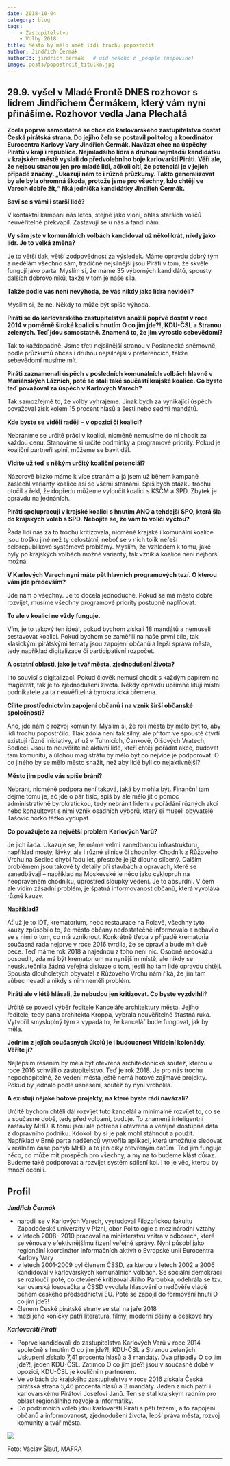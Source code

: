 ```yaml
---
date: 2018-10-04
category: blog
tags:
    - Zastupitelstvo
    - Volby 2018
title: Město by mělo umět lidi trochu popostrčit
author: Jindřich Čermák
authorId: jindrich.cermak   # uid nekoho z _people (nepoviné)
image: posts/popostrcit_titulka.jpg
---
```

## 29.9. vyšel v Mladé Frontě DNES rozhovor s lídrem Jindřichem Čermákem, který vám nyní přinášíme. Rozhovor vedla Jana Plechatá

**Zcela poprvé samostatně se chce do karlovarského zastupitelstva dostat Česká pirátská strana. Do jejího čela se postavil politolog a koordinátor Eurocentra Karlovy Vary Jindřich Čermák. Navázat chce na úspěchy Pirátů v kraji i republice. Nejmladšího lídra a druhou nejmladší kandidátku v krajském městě vyslali do předvolebního boje karlovarští Piráti. Věří ale, že nejsou stranou jen pro mladé lidi, ačkoli cítí, že potenciál je v jejich případě značný. „Ukazují nám to i různé průzkumy. Takto generalizovat by ale byla ohromná škoda, protože jsme pro všechny, kdo chtějí ve Varech dobře žít,“ říká jednička kandidátky Jindřich Čermák.**


**Baví se s vámi i starší lidé?**

V kontaktní kampani nás letos, stejně jako vloni, ohlas starších voličů neuvěřitelně překvapil. Zastavují se u nás a fandí nám.

**Vy sám jste v komunálních volbách kandidoval už několikrát, nikdy jako lídr. Je to velká změna?**

Je to větší tlak, větší zodpovědnost za výsledek. Máme opravdu dobrý tým a nedělám všechno sám, tradičně nejsilnější jsou Piráti v tom, že skvěle fungují jako parta. Myslím si, že máme 35 výborných kandidátů, spousty dalších dobrovolníků, takže v tom je naše síla.

**Takže podle vás není nevýhoda, že vás nikdy jako lídra neviděli?**

Myslím si, že ne. Někdy to může být spíše výhoda.

**Piráti se do karlovarského zastupitelstva snažili poprvé dostat v roce 2014 v poměrně široké koalici s hnutím O co jim jde?!, KDU-ČSL a Stranou zelených. Teď jdou samostatně. Znamená to, že jim vyrostlo sebevědomí?**

Tak to každopádně. Jsme třetí nejsilnější stranou v Poslanecké sněmovně, podle průzkumů občas i druhou nejsilnější v preferencích, takže sebevědomí musíme mít.

**Piráti zaznamenali úspěch v posledních komunálních volbách hlavně v Mariánských Lázních, poté se stali také součástí krajské koalice. Co byste teď považoval za úspěch v Karlových Varech?**

Tak samozřejmě to, že volby vyhrajeme. Jinak bych za vynikající úspěch považoval zisk kolem 15 procent hlasů a šesti nebo sedmi mandátů.

**Kde byste se viděli raději – v opozici či koalici?**

Nebráníme se určitě práci v koalici, nicméně nemusíme do ní chodit za každou cenu. Stanovíme si určité podmínky a programové priority. Pokud je koaliční partneři splní, můžeme se bavit dál.

**Vidíte už teď s někým určitý koaliční potenciál?**

Názorově blízko máme k více stranám a já jsem už během kampaně zaslechl varianty koalice asi se všemi stranami. Spíš bych otázku trochu otočil a řekl, že dopředu můžeme vyloučit koalici s KSČM a SPD. Zbytek je opravdu na jednáních.

**Piráti spolupracují v krajské koalici s hnutím ANO a tehdejší SPO, která šla do krajských voleb s SPD. Nebojíte se, že vám to voliči vyčtou?**

Řada lidí nás za to trochu kritizovala, nicméně krajské i komunální koalice jsou trošku jiné než ty celostátní, neboť se v nich tolik neřeší celorepublikové systémové problémy. Myslím, že vzhledem k tomu, jaké byly po krajských volbách možné varianty, tak vzniklá koalice není nejhorší možná.

**V Karlových Varech nyní máte pět hlavních programových tezí. O kterou vám jde především?**

Jde nám o všechny. Je to docela jednoduché. Pokud se má město dobře rozvíjet, musíme všechny programové priority postupně naplňovat.

**To ale v koalici ne vždy funguje.**

Vím, je to takový ten ideál, pokud bychom získali 18 mandátů a nemuseli sestavovat koalici. Pokud bychom se zaměřili na naše první cíle, tak klasickými pirátskými tématy jsou zapojení občanů a lepší správa města, tedy například digitalizace či participativní rozpočet.

**A ostatní oblasti, jako je tvář města, zjednodušení života?**

I to souvisí s digitalizací. Pokud člověk nemusí chodit s každým papírem na magistrát, tak je to zjednodušení života. Někdy opravdu upřímně lituji místní podnikatele za ta neuvěřitelná byrokratická břemena.

**Cílíte prostřednictvím zapojení občanů i na vznik širší občanské společnosti?**

Ano, jde nám o rozvoj komunity. Myslím si, že rolí města by mělo být to, aby lidi trochu popostrčilo. Tlak zdola není tak silný, ale přitom ve spoustě čtvrtí existují různé iniciativy, ať už v Tuhnicích, Čankově, Olšových Vratech, Sedleci. Jsou to neuvěřitelně aktivní lidé, kteří chtějí pořádat akce, budovat tam komunitu, a úlohou magistrátu by mělo být co nejvíce je podporovat. O co jiného by se mělo město snažit, než aby lidé byli co nejaktivnější?

**Město jim podle vás spíše brání?**

Nebrání, nicméně podpora není taková, jaká by mohla být. Finanční tam dejme tomu je, ač jde o pár tisíc, spíš by ale mělo jít o pomoc administrativně byrokratickou, tedy nebránit lidem v pořádání různých akcí nebo konzultovat s nimi vznik osadních výborů, který si museli obyvatelé Tašovic horko těžko vydupat.

**Co považujete za největší problém Karlových Varů?**

Je jich řada. Ukazuje se, že máme velmi zanedbanou infrastrukturu, například mosty, lávky, ale i různé silnice či chodníky. Chodník z Růžového Vrchu na Sedlec chybí řadu let, přestože je již dlouho slíbený. Dalším problémem jsou takové ty detaily při stavbách a opravách, které se zanedbávají – například na Moskevské je něco jako cyklopruh na neopraveném chodníku, uprostřed sloupky vedení. Je to absurdní. V čem ale vidím zásadní problém, je špatná informovanost občanů, která vyvolává různé kauzy.

**Například?**

Ať už je to IDT, krematorium, nebo restaurace na Rolavě, všechny tyto kauzy způsobilo to, že město občany nedostatečně informovalo a nebavilo se s nimi o tom, co má vzniknout. Konkrétně třeba v případě krematoria současná rada nejprve v roce 2016 tvrdila, že se opraví a bude mít dvě pece. Teď máme rok 2018 a najednou z toho není nic. Osobně nedokážu posoudit, zda má být krematorium na nynějším místě, ale nikdy se neuskutečnila žádná veřejná diskuze o tom, jestli ho tam lidé opravdu chtějí. Spousta dlouholetých obyvatel z Růžového Vrchu nám říká, že jim tam vůbec nevadí a nikdy s ním neměli problém.

**Piráti ale v létě hlásali, že nebudou jen kritizovat. Co byste vyzdvihli**?

Určitě se povedl výběr ředitele Kanceláře architektury města. Jejího ředitele, tedy pana architekta Kroppa, vybrala neuvěřitelně šťastná ruka. Vytvořil smysluplný tým a vypadá to, že kancelář bude fungovat, jak by měla.

**Jedním z jejích současných úkolů je i budoucnost Vřídelní kolonády. Věříte jí?**

Nejlepším řešením by měla být otevřená architektonická soutěž, kterou v roce 2016 schválilo zastupitelstvo. Teď je rok 2018. Je pro nás trochu nepochopitelné, že vedení města ještě nemá hotové zajímavé projekty. Pokud by jednalo podle usnesení, soutěž by nyní vrcholila.

**A existují nějaké hotové projekty, na které byste rádi navázali?**

Určitě bychom chtěli dál rozvíjet tuto kancelář a minimálně rozvíjet to, co se v současné době, tedy před volbami, buduje. To znamená inteligentní zastávky MHD. K tomu jsou ale potřeba i otevřená a veřejně dostupná data z dopravního podniku. Kdokoli by si je pak mohl stáhnout a použít. Například v Brně parta nadšenců vytvořila aplikaci, která umožňuje sledovat v reálném čase pohyb MHD, a to jen díky otevřeným datům. Teď jim funguje něco, co může mít prospěch pro všechny, a my na to budeme klást důraz. Budeme také podporovat a rozvíjet systém sdílení kol. I to je věc, kterou by mnozí ocenili.

## Profil

**_Jindřich Čermák_**

-   narodil se v Karlových Varech, vystudoval Filozofickou fakultu Západočeské univerzity v Plzni, obor Politologie a mezinárodní vztahy
-   v letech 2008- 2010 pracoval na ministerstvu vnitra v odborech, které se věnovaly efektivnějšímu řízení veřejné správy. Nyní působí jako regionální koordinátor informačních aktivit o Evropské unii Eurocentra Karlovy Vary
-   v letech 2001-2009 byl členem ČSSD, za kterou v letech 2002 a 2006 kandidoval v karlovarských komunálních volbách. Se sociální demokracií se rozloučil poté, co otevřeně kritizoval Jiřího Paroubka, odehrála se tzv. karlovarská losovačka a ČSSD vyvolala hlasování o nedůvěře vládě během českého předsednictví EU. Poté se zapojil do formování hnutí O co jim jde?!
-   členem České pirátské strany se stal na jaře 2018
-   mezi jeho koníčky patří literatura, filmy, moderní dějiny a deskové hry

**_Karlovarští Piráti_**

-   Poprvé kandidovali do zastupitelstva Karlových Varů v roce 2014 společně s hnutím O co jim jde?!, KDU-ČSL a Stranou zelených. Uskupení získalo 7,41 procenta hlasů a 3 mandáty. Dva připadly O co jim jde?!, jeden KDU-ČSL. Zatímco O co jim jde?! jsou v současné době v opozici, KDU-ČSL je koaličním partnerem.
-   Ve volbách do krajského zastupitelstva v roce 2016 získala Česká pirátská strana 5,46 procenta hlasů a 3 mandáty. Jeden z nich patří i karlovarskému Pirátovi Josefovi Janů. Ten se stal krajským radním pro oblast regionálního rozvoje a informatiky.
-   Do podzimních voleb jdou karlovarští Piráti s pěti tezemi, a to zapojení občanů a informovanost, zjednodušení života, lepší práva města, rozvoj komunity a tvář města.

![](/assets/img/posts/popostrcit.jpg)


Foto: Václav Šlauf, MAFRA

- - - 
